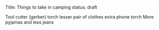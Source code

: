 Title: Things to take in camping
status: draft


Tool cutter (gerber)
torch
lesser pair of clothes
extra phone
torch
More pyjamas and less jeans
